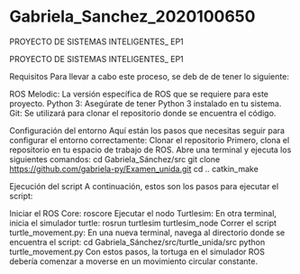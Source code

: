 # Gabriela_Sanchez_2020100650
PROYECTO DE SISTEMAS INTELIGENTES_ EP1

PROYECTO DE SISTEMAS INTELIGENTES_ EP1

Requisitos
Para llevar a cabo este proceso, se deb de de tener lo siguiente:

ROS Melodic: La versión específica de ROS que se requiere para este proyecto.
Python 3: Asegúrate de tener Python 3 instalado en tu sistema. 
Git: Se utilizará para clonar el repositorio donde se encuentra el código.

Configuración del entorno
Aquí están los pasos que necesitas seguir para configurar el entorno correctamente: 
Clonar el repositorio Primero, clona el repositorio en tu espacio de trabajo de ROS.
Abre una terminal y ejecuta los siguientes comandos: cd Gabriela_Sánchez/src git clone https://github.com/gabriela-py/Examen_unida.git 
cd .. catkin_make

Ejecución del script A continuación, estos son los pasos para ejecutar el script:

Iniciar el ROS Core: roscore
Ejecutar el nodo Turtlesim: En otra terminal, inicia el simulador turtle: rosrun turtlesim turtlesim_node
Correr el script turtle_movement.py: En una nueva terminal, navega al directorio donde se encuentra el script: cd Gabriela_Sánchez/src/turtle_unida/src python turtle_movement.py
Con estos pasos, la tortuga en el simulador ROS debería comenzar a moverse en un movimiento circular constante.
